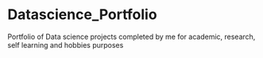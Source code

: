 # Datascience_Portfolio
Portfolio of Data science projects completed by me for academic, research, self learning and hobbies purposes
